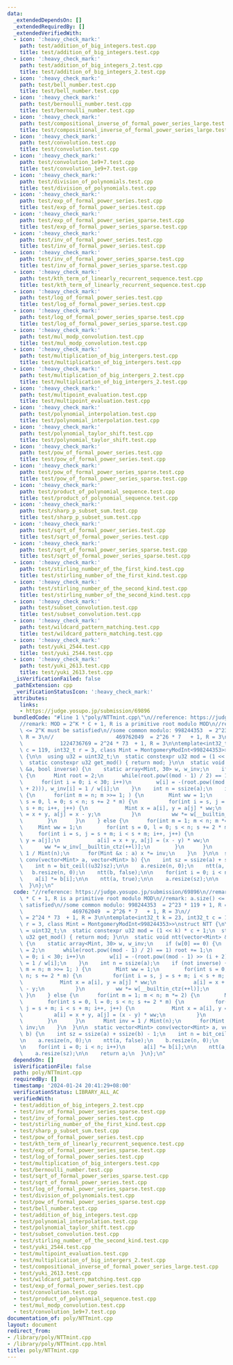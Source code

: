```yaml
---
data:
  _extendedDependsOn: []
  _extendedRequiredBy: []
  _extendedVerifiedWith:
  - icon: ':heavy_check_mark:'
    path: test/addition_of_big_integers.test.cpp
    title: test/addition_of_big_integers.test.cpp
  - icon: ':heavy_check_mark:'
    path: test/addition_of_big_integers_2.test.cpp
    title: test/addition_of_big_integers_2.test.cpp
  - icon: ':heavy_check_mark:'
    path: test/bell_number.test.cpp
    title: test/bell_number.test.cpp
  - icon: ':heavy_check_mark:'
    path: test/bernoulli_number.test.cpp
    title: test/bernoulli_number.test.cpp
  - icon: ':heavy_check_mark:'
    path: test/compositional_inverse_of_formal_power_series_large.test.cpp
    title: test/compositional_inverse_of_formal_power_series_large.test.cpp
  - icon: ':heavy_check_mark:'
    path: test/convolution.test.cpp
    title: test/convolution.test.cpp
  - icon: ':heavy_check_mark:'
    path: test/convolution_1e9+7.test.cpp
    title: test/convolution_1e9+7.test.cpp
  - icon: ':heavy_check_mark:'
    path: test/division_of_polynomials.test.cpp
    title: test/division_of_polynomials.test.cpp
  - icon: ':heavy_check_mark:'
    path: test/exp_of_formal_power_series.test.cpp
    title: test/exp_of_formal_power_series.test.cpp
  - icon: ':heavy_check_mark:'
    path: test/exp_of_formal_power_series_sparse.test.cpp
    title: test/exp_of_formal_power_series_sparse.test.cpp
  - icon: ':heavy_check_mark:'
    path: test/inv_of_formal_power_series.test.cpp
    title: test/inv_of_formal_power_series.test.cpp
  - icon: ':heavy_check_mark:'
    path: test/inv_of_formal_power_series_sparse.test.cpp
    title: test/inv_of_formal_power_series_sparse.test.cpp
  - icon: ':heavy_check_mark:'
    path: test/kth_term_of_linearly_recurrent_sequence.test.cpp
    title: test/kth_term_of_linearly_recurrent_sequence.test.cpp
  - icon: ':heavy_check_mark:'
    path: test/log_of_formal_power_series.test.cpp
    title: test/log_of_formal_power_series.test.cpp
  - icon: ':heavy_check_mark:'
    path: test/log_of_formal_power_series_sparse.test.cpp
    title: test/log_of_formal_power_series_sparse.test.cpp
  - icon: ':heavy_check_mark:'
    path: test/mul_modp_convolution.test.cpp
    title: test/mul_modp_convolution.test.cpp
  - icon: ':heavy_check_mark:'
    path: test/multiplication_of_big_intergers.test.cpp
    title: test/multiplication_of_big_intergers.test.cpp
  - icon: ':heavy_check_mark:'
    path: test/multiplication_of_big_intergers_2.test.cpp
    title: test/multiplication_of_big_intergers_2.test.cpp
  - icon: ':heavy_check_mark:'
    path: test/multipoint_evaluation.test.cpp
    title: test/multipoint_evaluation.test.cpp
  - icon: ':heavy_check_mark:'
    path: test/polynomial_interpolation.test.cpp
    title: test/polynomial_interpolation.test.cpp
  - icon: ':heavy_check_mark:'
    path: test/polynomial_taylor_shift.test.cpp
    title: test/polynomial_taylor_shift.test.cpp
  - icon: ':heavy_check_mark:'
    path: test/pow_of_formal_power_series.test.cpp
    title: test/pow_of_formal_power_series.test.cpp
  - icon: ':heavy_check_mark:'
    path: test/pow_of_formal_power_series_sparse.test.cpp
    title: test/pow_of_formal_power_series_sparse.test.cpp
  - icon: ':heavy_check_mark:'
    path: test/product_of_polynomial_sequence.test.cpp
    title: test/product_of_polynomial_sequence.test.cpp
  - icon: ':heavy_check_mark:'
    path: test/sharp_p_subset_sum.test.cpp
    title: test/sharp_p_subset_sum.test.cpp
  - icon: ':heavy_check_mark:'
    path: test/sqrt_of_formal_power_series.test.cpp
    title: test/sqrt_of_formal_power_series.test.cpp
  - icon: ':heavy_check_mark:'
    path: test/sqrt_of_formal_power_series_sparse.test.cpp
    title: test/sqrt_of_formal_power_series_sparse.test.cpp
  - icon: ':heavy_check_mark:'
    path: test/stirling_number_of_the_first_kind.test.cpp
    title: test/stirling_number_of_the_first_kind.test.cpp
  - icon: ':heavy_check_mark:'
    path: test/stirling_number_of_the_second_kind.test.cpp
    title: test/stirling_number_of_the_second_kind.test.cpp
  - icon: ':heavy_check_mark:'
    path: test/subset_convolution.test.cpp
    title: test/subset_convolution.test.cpp
  - icon: ':heavy_check_mark:'
    path: test/wildcard_pattern_matching.test.cpp
    title: test/wildcard_pattern_matching.test.cpp
  - icon: ':heavy_check_mark:'
    path: test/yuki_2544.test.cpp
    title: test/yuki_2544.test.cpp
  - icon: ':heavy_check_mark:'
    path: test/yuki_2613.test.cpp
    title: test/yuki_2613.test.cpp
  _isVerificationFailed: false
  _pathExtension: cpp
  _verificationStatusIcon: ':heavy_check_mark:'
  attributes:
    links:
    - https://judge.yosupo.jp/submission/69896
  bundledCode: "#line 1 \"poly/NTTmint.cpp\"\n//reference: https://judge.yosupo.jp/submission/69896\n\
    //remark: MOD = 2^K * C + 1, R is a primitive root modulo MOD\n//remark: a.size()\
    \ <= 2^K must be satisfied\n//some common modulo: 998244353  = 2^23 * 119 + 1,\
    \ R = 3\n//                    469762049  = 2^26 * 7   + 1, R = 3\n//        \
    \            1224736769 = 2^24 * 73  + 1, R = 3\n\ntemplate<int32_t k = 23, int32_t\
    \ c = 119, int32_t r = 3, class Mint = MontgomeryModInt<998244353>>\nstruct NTT\
    \ {\n\n  using u32 = uint32_t;\n  static constexpr u32 mod = (1 << k) * c + 1;\n\
    \  static constexpr u32 get_mod() { return mod; }\n\n  static void ntt(vector<Mint>\
    \ &a, bool inverse) {\n    static array<Mint, 30> w, w_inv;\n    if (w[0] == 0)\
    \ {\n      Mint root = 2;\n      while(root.pow((mod - 1) / 2) == 1) root += 1;\n\
    \      for(int i = 0; i < 30; i++)\n        w[i] = -(root.pow((mod - 1) >> (i\
    \ + 2))), w_inv[i] = 1 / w[i];\n    }\n    int n = ssize(a);\n    if (not inverse)\
    \ {\n      for(int m = n; m >>= 1; ) {\n        Mint ww = 1;\n        for(int\
    \ s = 0, l = 0; s < n; s += 2 * m) {\n          for(int i = s, j = s + m; i <\
    \ s + m; i++, j++) {\n            Mint x = a[i], y = a[j] * ww;\n            a[i]\
    \ = x + y, a[j] = x - y;\n          }\n          ww *= w[__builtin_ctz(++l)];\n\
    \        }\n      }\n    } else {\n      for(int m = 1; m < n; m *= 2) {\n   \
    \     Mint ww = 1;\n        for(int s = 0, l = 0; s < n; s += 2 * m) {\n     \
    \     for(int i = s, j = s + m; i < s + m; i++, j++) {\n            Mint x = a[i],\
    \ y = a[j];\n            a[i] = x + y, a[j] = (x - y) * ww;\n          }\n   \
    \       ww *= w_inv[__builtin_ctz(++l)];\n        }\n      }\n      Mint inv =\
    \ 1 / Mint(n);\n      for(Mint &x : a) x *= inv;\n    }\n  }\n\n  static vector<Mint>\
    \ conv(vector<Mint> a, vector<Mint> b) {\n    int sz = ssize(a) + ssize(b) - 1;\n\
    \    int n = bit_ceil((u32)sz);\n\n    a.resize(n, 0);\n    ntt(a, false);\n \
    \   b.resize(n, 0);\n    ntt(b, false);\n\n    for(int i = 0; i < n; i++)\n  \
    \    a[i] *= b[i];\n\n    ntt(a, true);\n\n    a.resize(sz);\n\n    return a;\n\
    \  }\n};\n"
  code: "//reference: https://judge.yosupo.jp/submission/69896\n//remark: MOD = 2^K\
    \ * C + 1, R is a primitive root modulo MOD\n//remark: a.size() <= 2^K must be\
    \ satisfied\n//some common modulo: 998244353  = 2^23 * 119 + 1, R = 3\n//    \
    \                469762049  = 2^26 * 7   + 1, R = 3\n//                    1224736769\
    \ = 2^24 * 73  + 1, R = 3\n\ntemplate<int32_t k = 23, int32_t c = 119, int32_t\
    \ r = 3, class Mint = MontgomeryModInt<998244353>>\nstruct NTT {\n\n  using u32\
    \ = uint32_t;\n  static constexpr u32 mod = (1 << k) * c + 1;\n  static constexpr\
    \ u32 get_mod() { return mod; }\n\n  static void ntt(vector<Mint> &a, bool inverse)\
    \ {\n    static array<Mint, 30> w, w_inv;\n    if (w[0] == 0) {\n      Mint root\
    \ = 2;\n      while(root.pow((mod - 1) / 2) == 1) root += 1;\n      for(int i\
    \ = 0; i < 30; i++)\n        w[i] = -(root.pow((mod - 1) >> (i + 2))), w_inv[i]\
    \ = 1 / w[i];\n    }\n    int n = ssize(a);\n    if (not inverse) {\n      for(int\
    \ m = n; m >>= 1; ) {\n        Mint ww = 1;\n        for(int s = 0, l = 0; s <\
    \ n; s += 2 * m) {\n          for(int i = s, j = s + m; i < s + m; i++, j++) {\n\
    \            Mint x = a[i], y = a[j] * ww;\n            a[i] = x + y, a[j] = x\
    \ - y;\n          }\n          ww *= w[__builtin_ctz(++l)];\n        }\n     \
    \ }\n    } else {\n      for(int m = 1; m < n; m *= 2) {\n        Mint ww = 1;\n\
    \        for(int s = 0, l = 0; s < n; s += 2 * m) {\n          for(int i = s,\
    \ j = s + m; i < s + m; i++, j++) {\n            Mint x = a[i], y = a[j];\n  \
    \          a[i] = x + y, a[j] = (x - y) * ww;\n          }\n          ww *= w_inv[__builtin_ctz(++l)];\n\
    \        }\n      }\n      Mint inv = 1 / Mint(n);\n      for(Mint &x : a) x *=\
    \ inv;\n    }\n  }\n\n  static vector<Mint> conv(vector<Mint> a, vector<Mint>\
    \ b) {\n    int sz = ssize(a) + ssize(b) - 1;\n    int n = bit_ceil((u32)sz);\n\
    \n    a.resize(n, 0);\n    ntt(a, false);\n    b.resize(n, 0);\n    ntt(b, false);\n\
    \n    for(int i = 0; i < n; i++)\n      a[i] *= b[i];\n\n    ntt(a, true);\n\n\
    \    a.resize(sz);\n\n    return a;\n  }\n};\n"
  dependsOn: []
  isVerificationFile: false
  path: poly/NTTmint.cpp
  requiredBy: []
  timestamp: '2024-01-24 20:41:29+08:00'
  verificationStatus: LIBRARY_ALL_AC
  verifiedWith:
  - test/addition_of_big_integers_2.test.cpp
  - test/inv_of_formal_power_series_sparse.test.cpp
  - test/inv_of_formal_power_series.test.cpp
  - test/stirling_number_of_the_first_kind.test.cpp
  - test/sharp_p_subset_sum.test.cpp
  - test/pow_of_formal_power_series.test.cpp
  - test/kth_term_of_linearly_recurrent_sequence.test.cpp
  - test/exp_of_formal_power_series_sparse.test.cpp
  - test/log_of_formal_power_series.test.cpp
  - test/multiplication_of_big_intergers.test.cpp
  - test/bernoulli_number.test.cpp
  - test/sqrt_of_formal_power_series_sparse.test.cpp
  - test/sqrt_of_formal_power_series.test.cpp
  - test/log_of_formal_power_series_sparse.test.cpp
  - test/division_of_polynomials.test.cpp
  - test/pow_of_formal_power_series_sparse.test.cpp
  - test/bell_number.test.cpp
  - test/addition_of_big_integers.test.cpp
  - test/polynomial_interpolation.test.cpp
  - test/polynomial_taylor_shift.test.cpp
  - test/subset_convolution.test.cpp
  - test/stirling_number_of_the_second_kind.test.cpp
  - test/yuki_2544.test.cpp
  - test/multipoint_evaluation.test.cpp
  - test/multiplication_of_big_intergers_2.test.cpp
  - test/compositional_inverse_of_formal_power_series_large.test.cpp
  - test/yuki_2613.test.cpp
  - test/wildcard_pattern_matching.test.cpp
  - test/exp_of_formal_power_series.test.cpp
  - test/convolution.test.cpp
  - test/product_of_polynomial_sequence.test.cpp
  - test/mul_modp_convolution.test.cpp
  - test/convolution_1e9+7.test.cpp
documentation_of: poly/NTTmint.cpp
layout: document
redirect_from:
- /library/poly/NTTmint.cpp
- /library/poly/NTTmint.cpp.html
title: poly/NTTmint.cpp
---
```


